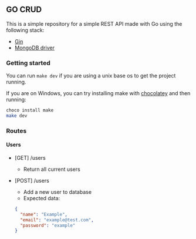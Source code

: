 ## GO CRUD

This is a simple repository for a simple REST API made with Go using the following stack:

- [Gin](https://github.com/gin-gonic/gin)
- [MongoDB driver](https://github.com/mongodb/mongo-go-driver)

### Getting started

You can run `make dev` if you are using a unix base os to get the project running.

If you are on Windows, you can try installing make with [chocolatey](https://chocolatey.org/install) and then running:

```sh
choco install make
make dev
```

### Routes

#### Users

- [GET] /users

  - Return all current users

- [POST] /users

  - Add a new user to database
  - Expected data:

  ```json
  {
    "name": "Example",
    "email": "example@test.com",
    "password": "example"
  }
  ```
